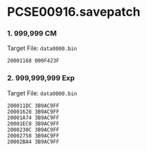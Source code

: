 # PCSE00916.savepatch

### 1. 999,999 CM

Target File: `data0000.bin`

```
20001168 000F423F
```

### 2. 999,999,999 Exp

Target File: `data0000.bin`

```
200011DC 3B9AC9FF
20001628 3B9AC9FF
20001A74 3B9AC9FF
20001EC0 3B9AC9FF
2000230C 3B9AC9FF
20002758 3B9AC9FF
20002BA4 3B9AC9FF
```

